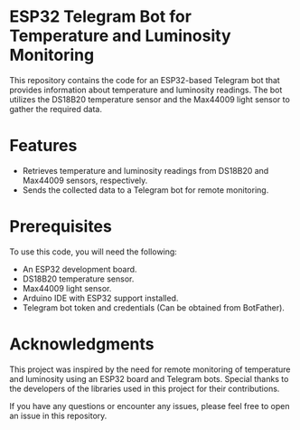 # ESP32 Telegram Bot for Temperature and Luminosity Monitoring

This repository contains the code for an ESP32-based Telegram bot that provides information about temperature and luminosity readings. The bot utilizes the DS18B20 temperature sensor and the Max44009 light sensor to gather the required data.

# Features
- Retrieves temperature and luminosity readings from DS18B20 and Max44009 sensors, respectively.
- Sends the collected data to a Telegram bot for remote monitoring.

# Prerequisites
To use this code, you will need the following:

- An ESP32 development board.
- DS18B20 temperature sensor.
- Max44009 light sensor.
- Arduino IDE with ESP32 support installed.
- Telegram bot token and credentials (Can be obtained from BotFather).

# Acknowledgments
This project was inspired by the need for remote monitoring of temperature and luminosity using an ESP32 board and Telegram bots. Special thanks to the developers of the libraries used in this project for their contributions.

If you have any questions or encounter any issues, please feel free to open an issue in this repository.
